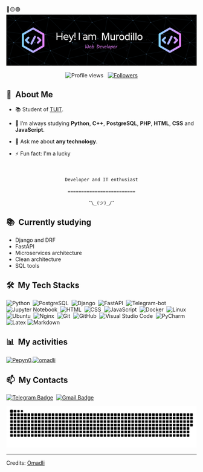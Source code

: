 <div>
🔴🟡🟢

<br>

</div>


<div align="center">
  <img src="https://github.com/omadli/omadli/raw/master/output/my.png" alt="Card header"/>
</div>

<p align="center">
  <img src="https://komarev.com/ghpvc/?username=omadli&color=blueviolet" alt="Profile views" />
  &nbsp;
  <a href="https://github.com/omadli?tab=followers">
    <img src="https://img.shields.io/github/followers/omadli?style=social" alt="Followers" />
  </a>
</p>


<div>

  ## 🧭 &nbsp;About Me

  - 📚 Student of [TUIT](https://tuit.uz).
  <!-- - 🔭 I'm currently working on <a href="#">MyJob</a> -->

  - 🌱  I’m always studying **Python**, **C++**, **PostgreSQL**, **PHP**, **HTML**, **CSS**  and **JavaScript**.

  - 💬 Ask me about **any technology**.

  - ⚡ Fun fact: I'm a lucky

  <br>


</div>


<div align="center">

  `Developer and IT enthusiast`
  <br>

  `=========================`
  <br>

  `¯\_(ツ)_/¯`
</div>


<div>

  ## 📚 &nbsp;Currently studying

  - Django and DRF
  - FastAPI
  - Microservices architecture
  - Clean architecture
  - SQL tools

</div>


<div>

  ## 🛠️ &nbsp;My Tech Stacks

  ![Python](https://img.shields.io/badge/-Python-0D1117?style=flat&logo=python)&nbsp;
  ![PostgreSQL](https://img.shields.io/badge/-PostgreSQL-0D1117?style=flat&logo=postgresql)&nbsp;
  ![Django](https://img.shields.io/badge/-Django-0D1117?style=flat&logo=django)&nbsp;
  ![FastAPI](https://img.shields.io/badge/-FastAPI-0D1117?style=flat&logo=fastapi)&nbsp;
  ![Telegram-bot](https://img.shields.io/badge/-Telegram%20bot-0D1117?style=flat&logo=telegram)&nbsp;
  ![Jupyter Notebook](https://img.shields.io/badge/-Jupyter%20Notebook-0D1117?style=flat&logo=jupyter)&nbsp;
  ![HTML](https://img.shields.io/badge/-HTML-0D1117?style=flat&logo=HTML5)&nbsp;
  ![CSS](https://img.shields.io/badge/-CSS-0D1117?style=flat&logo=CSS3&logoColor=1572B6)&nbsp;
  ![JavaScript](https://img.shields.io/badge/-JavaScript-0D1117?style=flat&logo=javascript)&nbsp;
  ![Docker](https://img.shields.io/badge/-Docker-0D1117?style=flat&logo=docker)&nbsp;
  ![Linux](https://img.shields.io/badge/-Linux-0D1117?style=flat&logo=Linux)&nbsp;
  ![Ubuntu](https://img.shields.io/badge/-Ubuntu-0D1117?style=flat&logo=Ubuntu)&nbsp;
  ![Nginx](https://img.shields.io/badge/-Nginx-0D1117?style=flat&logo=Nginx)&nbsp;
  ![Git](https://img.shields.io/badge/-Git-0D1117?style=flat&logo=git)&nbsp;
  ![GitHub](https://img.shields.io/badge/-GitHub-0D1117?style=flat&logo=github)&nbsp;
  ![Visual Studio Code](https://img.shields.io/badge/-VS%20Code-0D1117?style=flat&logo=visual-studio-code&logoColor=007ACC)&nbsp;
  ![PyCharm](https://img.shields.io/badge/-PyCharm-0D1117?style=flat&logo=pycharm)&nbsp;
  ![Latex](https://img.shields.io/badge/-LaTex-0D1117?style=flat&logo=latex)
  ![Markdown](https://img.shields.io/badge/-Markdown-0D1117?style=flat&logo=markdown)

</div>


<div>

  ## 📊 &nbsp;My activities
  <a href="https://github.com/Pepyn0">
    <img width=450 height=170 align="center" alt="Pepyn0" src="https://github-readme-stats.vercel.app/api?username=omadli&theme=midnight-purple&show_icons=true&bg_color=0D1117&hide_border=true&count_private=true" />
  </a>
  <a href="https://github.com/omadli">
    <img align="center" alt="omadli" src="https://github-readme-stats.vercel.app/api/top-langs/?username=omadli&theme=midnight-purple&layout=compact&bg_color=0D1117&hide_border=true&count_private=true" />
  </a>
</div>

<div>

  ## 📫 &nbsp;My Contacts

  <!-- [![Portfolio Badge](https://img.shields.io/badge/-Portifolio-blueviolet?style=flat-square&logo=Portfolio&logoColor=white)](https://omadli.github.io/)&nbsp; -->
  [![Telegram Badge](https://img.shields.io/badge/-Murodillo17-blue?style=flat-square&logo=Telegram&logoColor=white&link=https://telegram.me/murodillo17)](https://telegram.me/murodillo17)&nbsp;
  [![Gmail Badge](https://img.shields.io/badge/-omadliyigit17@gmail.com-red?style=flat-square&logo=Gmail&logoColor=white)](mailto:omadliyigit17@gmail.com)&nbsp;
  <!-- [![Instagram Badge](https://img.shields.io/badge/-omadli17-EB2A08?style=flat-square&logo=Instagram&logoColor=white)](https://www.instagram.com/omadli17/)&nbsp; -->
  <!-- [![Twitter Badge](https://img.shields.io/badge/-omadli17-blue?style=flat-square&logo=Twitter&logoColor=white)](https://twitter.com/omadli17)&nbsp; -->
  <!-- [![AniList Badge](https://img.shields.io/badge/-omadli17-C063FF?style=flat-square&logo=Anilist&logoColor=white)](https://anilist.co/user/omadli17/) -->

</div>


<!-- ![Snake animation](https://github.com/omadli/omadli/blob/output/github-contribution-grid-snake.svg) -->

<div>
  <img src="https://github.com/omadli/omadli/raw/master/output/github-contribution-grid-snake.svg" alt="snake"></center>
</div>

<!-- ## 📚 &nbsp;My Projects -->


------
Credits: [Omadli](https://github.com/omadli)